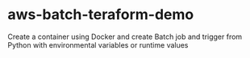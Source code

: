 # aws-batch-teraform-demo
Create a container using Docker and create Batch job and trigger from Python with environmental variables or runtime values
